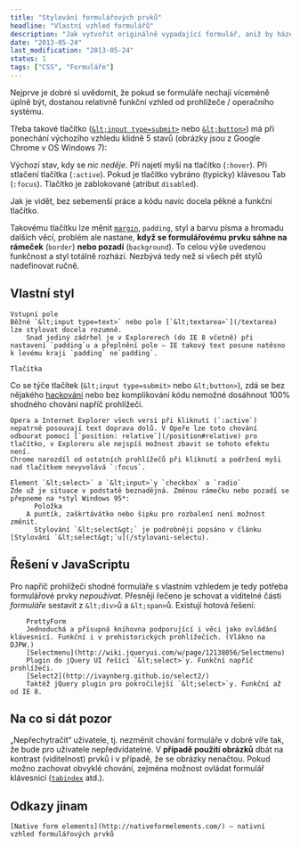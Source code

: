 ```yaml
---
title: "Stylování formulářových prvků"
headline: "Vlastní vzhled formulářů"
description: "Jak vytvořit originálně vypadající formulář, aniž by házel uživatelům klacky pod nohy?"
date: "2013-05-24"
last_modification: "2013-05-24"
status: 1
tags: ["CSS", "Formuláře"]
---
```


Nejprve je dobré si uvědomit, že pokud se formuláře nechají víceméně úplně být, dostanou relativně funkční vzhled od prohlížeče / operačního systému.

Třeba takové tlačítko ([`&lt;input type=submit>`](/input#type-submit) nebo [`&lt;button>`](/button)) má při ponechání výchozího vzhledu klidně 5 stavů (obrázky jsou z Google Chrome v OS Windows 7):

  Výchozí stav, kdy se *nic neděje*. 
    Při najetí myší na tlačítko (`:hover`). 
      Při stlačení tlačítka (`:active`). 
        Pokud je tlačítko vybráno (typicky) klávesou Tab (`:focus`). 
          Tlačítko je zablokované (atribut `disabled`). 

Jak je vidět, bez sebemenší práce a kódu navíc docela pěkné a funkční tlačítko.

Takovému tlačítku lze měnit [`margin`](/margin), `padding`, styl a barvu písma a hromadu dalších věcí, problém ale nastane, **když se formulářovému prvku sáhne na rámeček** (`border`) **nebo pozadí** (`background`). To celou výše uvedenou funkčnost a styl totálně rozhází. Nezbývá tedy než si všech pět stylů nadefinovat ručně.

## Vlastní styl

	Vstupní pole
	Běžné `&lt;input type=text>` nebo pole [`&lt;textarea>`](/textarea) lze stylovat docela rozumně.
		Snad jediný zádrhel je v Explorerech (do IE 8 včetně) při nastavení `padding`u a přeplnění pole — IE takový text posune natěsno k levému kraji `padding` ne`padding`.

	Tlačítka
	
Co se týče tlačítek (`&lt;input type=submit>` nebo `&lt;button>`), zdá se bez nějakého [hackování](/hacky) nebo bez komplikování kódu nemožné dosáhnout 100% shodného chování napříč prohlížeči. 

	Opera a Internet Explorer všech versí při kliknutí (`:active`) nepatrně posouvají text doprava dolů. V Opeře lze toto chování odbourat pomocí [`position: relative`](/position#relative) pro tlačítko, v Exploreru ale nejspíš možnost zbavit se tohoto efektu není.
	Chrome narozdíl od ostatních prohlížečů při kliknutí a podržení myši nad tlačítkem nevyvolává `:focus`.

	Element `&lt;select>` a `&lt;input>`y `checkbox` a `radio`
	Zde už je situace v podstatě beznadějná. Změnou rámečku nebo pozadí se přepneme na *styl Windows 95*:
		  Položka
		A puntík, zaškrtávátko nebo šipku pro rozbalení není možnost změnit.
          Stylování `&lt;select&gt;` je podrobněji popsáno v článku [Stylování `&lt;select&gt;`u](/stylovani-selectu).

## Řešení v JavaScriptu

Pro napříč prohlížeči shodné formuláře s vlastním vzhledem je tedy potřeba formulářové prvky *nepoužívat*. Přesněji řečeno je schovat a viditelné části *formuláře* sestavit z `&lt;div>`ů a `&lt;span>`ů.
Existují hotová řešení:
	
		PrettyForm
		Jednoduchá a přísupná knihovna podporující i věci jako ovládání klávesnicí. Funkční i v prehistorických prohlížečích. (Vlákno na DJPW.)
		[Selectmenu](http://wiki.jqueryui.com/w/page/12138056/Selectmenu)
		Plugin do jQuery UI řešící `&lt;select>`y. Funkční napříč prohlížeči.
		[Select2](http://ivaynberg.github.io/select2/)
		Taktéž jQuery plugin pro pokročilejší `&lt;select>`y. Funkční až od IE 8.

## Na co si dát pozor

„Nepřechytračit“ uživatele, tj. nezměnit chování formuláře v dobré víře tak, že bude pro uživatele nepředvídatelné.
V **případě použití obrázků** dbát na kontrast (viditelnost) prvků i v případě, že se obrázky nenačtou.
Pokud možno zachovat obvyklé chování, zejména možnost ovládat formulář klávesnicí ([`tabindex`](/tabindex) atd.).

## Odkazy jinam

    [Native form elements](http://nativeformelements.com/) – nativní vzhled formulářových prvků